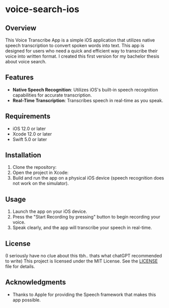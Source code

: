 # voice-search-ios

## Overview

This Voice Transcribe App is a simple iOS application that utilizes native speech transcription to convert spoken words into text. This app is designed for users who need a quick and efficient way to transcribe their voice into written format. I created this first version for my bachelor thesis about voice search. 

## Features

- **Native Speech Recognition**: Utilizes iOS's built-in speech recognition capabilities for accurate transcription.
- **Real-Time Transcription**: Transcribes speech in real-time as you speak.

## Requirements

- iOS 12.0 or later
- Xcode 12.0 or later
- Swift 5.0 or later

## Installation

1. Clone the repository:
2. Open the project in Xcode:
3. Build and run the app on a physical iOS device (speech recognition does not work on the simulator).

## Usage

1. Launch the app on your iOS device.
2. Press the "Start Recording by pressing" button to begin recording your voice.
3. Speak clearly, and the app will transcribe your speech in real-time.

## License

(I seriously have no clue about this tbh.. thats what chatGPT recommended to write)
This project is licensed under the MIT License. See the [LICENSE](LICENSE) file for details.

## Acknowledgments

- Thanks to Apple for providing the Speech framework that makes this app possible.